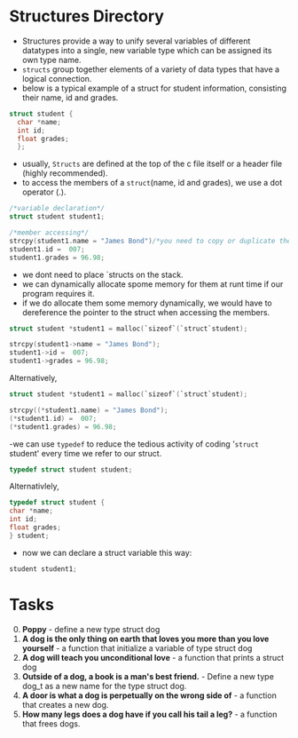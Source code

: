 # Structures Directory

- Structures provide a way to unify several variables of different datatypes into a single, new variable type which can be assigned its own type name.
- `structs` group together elements of a variety of data types that have a logical connection.
- below is a typical example of a struct for student information, consisting their name, id and grades.

```C
struct student {
  char *name;
  int id;
  float grades;
  };
  ```
  
  - usually, `Structs` are defined at the top of the c file itself or a header file (highly recommended).
  - to access the members of a `struct`(name, id and grades), we use a dot operator (.).
  
  ```C
  /*variable declaration*/
  struct student student1;
  
  /*member accessing*/
  strcpy(student1.name = "James Bond")/*you need to copy or duplicate the string first*/
  student1.id =  007;
  student1.grades = 96.98;
  ```
  
  - we dont need to place `structs on the stack.
  - we can dynamically allocate spome memory for them at runt time if our program requires it.
  - if we do allocate them some memory dynamically, we would have to dereference the pointer to the struct when accessing the members.

```C
struct student *student1 = malloc(`sizeof`(`struct`student);

strcpy(student1->name = "James Bond");
student1->id =  007;
student1->grades = 96.98;
  ```
  
  Alternatively,
  
  ```C
  struct student *student1 = malloc(`sizeof`(`struct`student);
  
  strcpy((*student1.name) = "James Bond");
  (*student1.id) =  007;
  (*student1.grades) = 96.98;
  ```
  -we can use `typedef` to reduce the tedious activity of coding '`struct` student' every time we refer to our struct.
  
  ```C
  typedef struct student student;
  ```
  
  Alternativlely,
  
  ```C
  typedef struct student {
  char *name;
  int id;
  float grades;
  } student;
  ```
  
  - now we can declare a struct variable this way:
  
  ```C
  student student1;
  ```
  # Tasks
  
  0. **Poppy** - define a new type struct dog
  1. **A dog is the only thing on earth that loves you more than you love yourself** - a function that initialize a variable of type struct dog
  2. **A dog will teach you unconditional love** - a function that prints a struct dog
  3. **Outside of a dog, a book is a man's best friend.** - Define a new type dog_t as a new name for the type struct dog.
  4. **A door is what a dog is perpetually on the wrong side of** - a function that creates a new dog.
  5. **How many legs does a dog have if you call his tail a leg?** -  a function that frees dogs.
  
  
  
  
  
  
  
  
  
  
  
  
  
  
  
  
  
  
  
  

